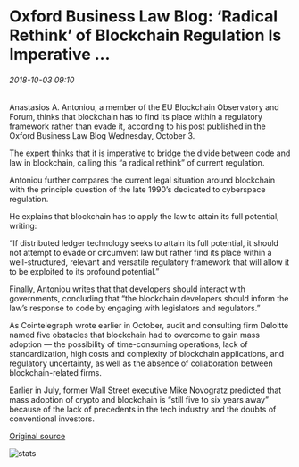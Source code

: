 # Oxford Business Law Blog: ‘Radical Rethink’ of Blockchain Regulation Is Imperative ...

###### 2018-10-03 09:10

Anastasios A. Antoniou, a member of the EU Blockchain Observatory and Forum, thinks that blockchain has to find its place within a regulatory framework rather than evade it, according to his post published in the Oxford Business Law Blog Wednesday, October 3.

The expert thinks that it is imperative to bridge the divide between code and law in blockchain, calling this “a radical rethink” of current regulation.

Antoniou further compares the current legal situation around blockchain with the principle question of the late 1990’s dedicated to cyberspace regulation.

He explains that blockchain has to apply the law to attain its full potential, writing:

“If distributed ledger technology seeks to attain its full potential, it should not attempt to evade or circumvent law but rather find its place within a well-structured, relevant and versatile regulatory framework that will allow it to be exploited to its profound potential.”

Finally, Antoniou writes that that developers should interact with governments, concluding that “the blockchain developers should inform the law’s response to code by engaging with legislators and regulators.”

As Cointelegraph wrote earlier in October, audit and consulting firm Deloitte named five obstacles that blockchain had to overcome to gain mass adoption — the possibility of time-consuming operations, lack of standardization, high costs and complexity of blockchain applications, and regulatory uncertainty, as well as the absence of collaboration between blockchain-related firms.

Earlier in July, former Wall Street executive Mike Novogratz predicted that mass adoption of crypto and blockchain is “still five to six years away” because of the lack of precedents in the tech industry and the doubts of conventional investors.

[Original source](https://cointelegraph.com/news/oxford-business-law-blog-radical-rethink-of-blockchain-regulation-is-imperative)

![stats](https://c.statcounter.com/11760860/0/a89fa40b/1/ "stats")